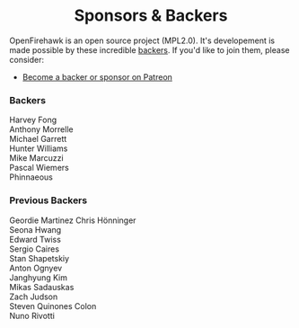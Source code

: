 <h1 align="center">Sponsors &amp; Backers</h1>

OpenFirehawk is an open source project (MPL2.0).  It's developement is made possible by these incredible [backers](https://github.com/firehawkvfx/openfirehawk/blob/master/BACKERS.md). If you'd like to join them, please consider:

- [Become a backer or sponsor on Patreon](https://www.patreon.com/openfirehawk)

### Backers

Harvey Fong  
Anthony Morrelle  
Michael Garrett  
Hunter Williams  
Mike Marcuzzi  
Pascal Wiemers  
Phinnaeous
  
### Previous Backers

Geordie Martinez
Chris Hönninger  
Seona Hwang  
Edward Twiss  
Sergio Caires  
Stan Shapetskiy  
Anton Ognyev  
Janghyung Kim  
Mikas Sadauskas  
Zach Judson  
Steven Quinones Colon  
Nuno Rivotti  

<!--stackedit_data:
eyJoaXN0b3J5IjpbNDk2NjgwMjc5LDQ3NzU4NzY0NiwtMTIwOT
M2MTI2MywtNTIzNzI5OTMwLC0xMTI3Mjg0MjUwLC0zNjA2NDcz
OTcsMTQyMTI4MzIyNywxNTU1NzM0NzA1LDEzNjg1NzE0OTUsOT
c3MDgzODA1LDE0NTQwMjA4MDJdfQ==
-->
